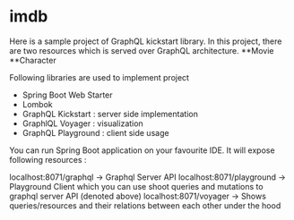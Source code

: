 # imdb
Here is a sample project of GraphQL kickstart library. In this project, there are two resources which is served over GraphQL architecture.
**Movie
**Character

Following libraries are used to implement project 

- Spring Boot Web Starter 
- Lombok 
- GraphQL Kickstart : server side implementation
- GraphlQL Voyager : visualization 
- GraphQL Playground : client side usage

You can run Spring Boot application on your favourite IDE. It will expose following resources : 

localhost:8071/graphql -> Graphql Server API
localhost:8071/playground -> Playground Client which you can use shoot queries and mutations to graphql server API (denoted above) 
localhost:8071/voyager -> Shows queries/resources and their relations between each other under the hood 

